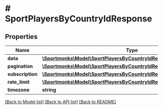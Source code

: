 # # SportPlayersByCountryIdResponse

## Properties

Name | Type | Description | Notes
------------ | ------------- | ------------- | -------------
**data** | [**\Sportmonks\Model\SportPlayersByCountryIdResponseDataInner[]**](SportPlayersByCountryIdResponseDataInner.md) |  | [optional]
**pagination** | [**\Sportmonks\Model\SportPlayersByCountryIdResponsePagination**](SportPlayersByCountryIdResponsePagination.md) |  | [optional]
**subscription** | [**\Sportmonks\Model\SportPlayersByCountryIdResponseSubscriptionInner[]**](SportPlayersByCountryIdResponseSubscriptionInner.md) |  | [optional]
**rate_limit** | [**\Sportmonks\Model\SportPlayersByCountryIdResponseRateLimit**](SportPlayersByCountryIdResponseRateLimit.md) |  | [optional]
**timezone** | **string** |  | [optional]

[[Back to Model list]](../../README.md#models) [[Back to API list]](../../README.md#endpoints) [[Back to README]](../../README.md)
